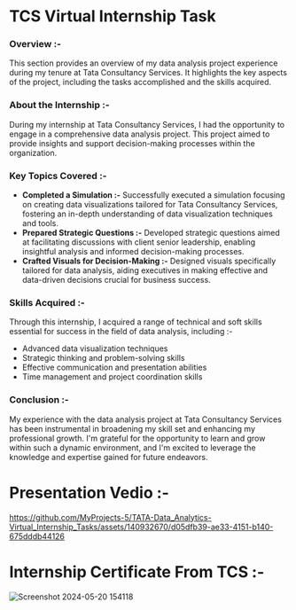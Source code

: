 # TCS Virtual Internship Task

### Overview :-
This section provides an overview of my data analysis project experience during my tenure at Tata Consultancy Services. It highlights the key aspects of the project, including the tasks accomplished and the skills acquired.

### About the Internship :-
During my internship at Tata Consultancy Services, I had the opportunity to engage in a comprehensive data analysis project. This project aimed to provide insights and support decision-making processes within the organization.

### Key Topics Covered :-
- **Completed a Simulation :-** Successfully executed a simulation focusing on creating data visualizations tailored for Tata Consultancy Services, fostering an in-depth understanding of data visualization techniques and tools.
- **Prepared Strategic Questions :-** Developed strategic questions aimed at facilitating discussions with client senior leadership, enabling insightful analysis and informed decision-making processes.
- **Crafted Visuals for Decision-Making :-** Designed visuals specifically tailored for data analysis, aiding executives in making effective and data-driven decisions crucial for business success.

### Skills Acquired :-
Through this internship, I acquired a range of technical and soft skills essential for success in the field of data analysis, including :-
- Advanced data visualization techniques
- Strategic thinking and problem-solving skills
- Effective communication and presentation abilities
- Time management and project coordination skills

### Conclusion :-
My experience with the data analysis project at Tata Consultancy Services has been instrumental in broadening my skill set and enhancing my professional growth. I'm grateful for the opportunity to learn and grow within such a dynamic environment, and I'm excited to leverage the knowledge and expertise gained for future endeavors.

# Presentation Vedio :-
https://github.com/MyProjects-5/TATA-Data_Analytics-Virtual_Internship_Tasks/assets/140932670/d05dfb39-ae33-4151-b140-675dddb44126

# Internship Certificate From TCS :-
![Screenshot 2024-05-20 154118](https://github.com/MyProjects-5/TATA-Data_Analytics-Virtual_Internship_Tasks/assets/140932670/1e561bd1-b938-4183-8c29-141fe0f6ac51)
